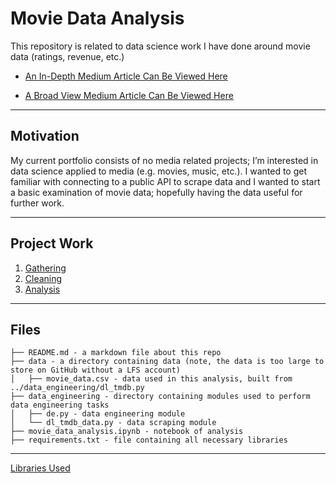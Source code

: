 # Movie Data Analysis
This repository is related to data science work I have done around movie data (ratings, revenue, etc.)<br>

* [An In-Depth Medium Article Can Be Viewed Here](https://medium.com/@pcjdaigle/do-you-have-to-make-a-good-movie-to-make-money-228cb0babd47)

* [A Broad View Medium Article Can Be Viewed Here](https://link.medium.com/Z82QlLQwY6)

---
## Motivation
My current portfolio consists of no media related projects; I’m interested in data science applied to media (e.g. movies, music, etc.). I wanted to get familiar with connecting to a public API to scrape data and I wanted to start a basic examination of movie data; hopefully having the data useful for further work.

---
## Project Work
1. [Gathering](https://github.com/ChristopherDaigle/movie_ds_model/blob/master/data_engineering/dl_tmdb_data.py)
2. [Cleaning](https://github.com/ChristopherDaigle/movie_ds_model/blob/master/data_engineering/de.py)
3. [Analysis](https://github.com/ChristopherDaigle/movie_ds_model/blob/master/movie_data_analysis.ipynb)

---
## Files
```
├── README.md - a markdown file about this repo
├── data - a directory containing data (note, the data is too large to store on GitHub without a LFS account)
│   ├── movie_data.csv - data used in this analysis, built from ../data_engineering/dl_tmdb.py
├── data_engineering - directory containing modules used to perform data engineering tasks
│   ├── de.py - data engineering module
│   └── dl_tmdb_data.py - data scraping module
├── movie_data_analysis.ipynb - notebook of analysis
├── requirements.txt - file containing all necessary libraries
```

---
[Libraries Used](https://github.com/ChristopherDaigle/movie_ds_model/blob/master/requirements.txt)
